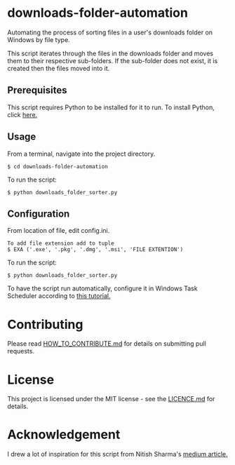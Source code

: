 # downloads-folder-automation
Automating the process of sorting files in a user's downloads folder on Windows by file type.

This script iterates through the files in the downloads folder and moves them to their respective sub-folders. If the
sub-folder does not exist, it is created then the files moved into it.

## Prerequisites
This script requires Python to be installed for it to run. To install Python, click [here.](https://www.python.org/downloads/)

## Usage
From a terminal, navigate into the project directory.
```
$ cd downloads-folder-automation
```
To run the script:
```
$ python downloads_folder_sorter.py
```
## Configuration
From location of file, edit config.ini.
```
To add file extension add to tuple
$ EXA ('.exe', '.pkg', '.dmg', '.msi', 'FILE EXTENTION')
```
To run the script:
```
$ python downloads_folder_sorter.py
```

To have the script run automatically, configure it in Windows Task Scheduler according to [this tutorial.](https://datatofish.com/python-script-windows-scheduler/)
# Contributing
Please read [HOW_TO_CONTRIBUTE.md](https://github.com/eric-mahasi/downloads-folder-automation/blob/main/HOW_TO_CONTRIBUTE) for details on submitting pull requests.

# License
This project is licensed under the MIT license - see the [LICENCE.md](https://github.com/eric-mahasi/downloads-folder-automation/blob/main/LICENSE)
for details.

# Acknowledgement
I drew a lot of inspiration for this script from Nitish Sharma's [medium article.](https://medium.com/swlh/automation-python-organizing-files-5d2b6b933402)
